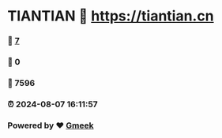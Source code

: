# TIANTIAN :link: https://tiantian.cn 
### :page_facing_up: [7](https://tiantian.cn/tag.html) 
### :speech_balloon: 0 
### :hibiscus: 7596 
### :alarm_clock: 2024-08-07 16:11:57 
### Powered by :heart: [Gmeek](https://github.com/Meekdai/Gmeek)
